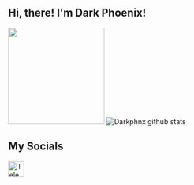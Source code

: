 <h2>Hi, there! I'm Dark Phoenix!</h2>

<img src="https://avatars.githubusercontent.com/u/80503611?v=4" height="195"/> ![Darkphnx github stats](https://github-readme-stats.vercel.app/api?username=drkphnx&bg_color=000&show_icons=true&count_private=true&hide_border=true&text_color=df0000&title_color=ff0000&icon_color=ffffff&include_all_commits=true) 

My Socials
---
<a href="https://t.me/darkphnx"><img alt="Telegram" title="Telegram" height="32" width="32" src="https://upload.wikimedia.org/wikipedia/commons/thumb/8/82/Telegram_logo.svg/600px-Telegram_logo.svg.png"></a>

